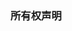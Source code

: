 ### 所有权声明

<!--
本仓库的所有权归LCLMM所有。本仓库创建于2023年3月13日。
未经许可，任何人不可将本仓库用于其他私利用途。
如需联系作者，请加QQ：458995652
@https://lc27798.rth.app
-->
